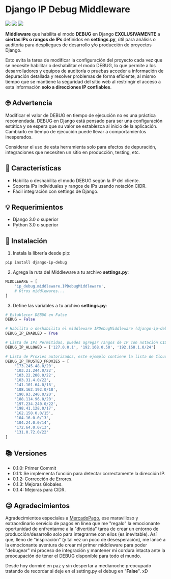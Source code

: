 # Django IP Debug Middleware
![](https://img.shields.io/github/created-at/oguerrerog/django-ip-debug) ![](https://img.shields.io/github/last-commit/oguerrerog/django-ip-debug) ![](https://img.shields.io/github/stars/oguerrerog/django-ip-debug?style=flat-square)

**Middleware** que habilita el modo **DEBUG** en Django **EXCLUSIVAMENTE** a **ciertas IPs o rangos de IPs** definidos en **settings.py**, útil para análisis o auditoría para despliegues de desarrollo y/o producción de proyectos Django.

Esto evita la tarea de modificar la configuración del proyecto cada vez que se necesite habilitar o deshabilitar el modo DEBUG, lo que permite a los desarrolladores y equipos de auditoría o pruebas acceder a información de depuración detallada y resolver problemas de forma eficiente, al mismo tiempo que se mantiene la seguridad del sitio web al restringir el acceso a esta información **solo a direcciones IP confiables**.

## 🤓 Advertencia
Modificar el valor de DEBUG en tiempo de ejecución no es una práctica recomendada. DEBUG en Django está pensado para ser una configuración estática y se espera que su valor se establezca al inicio de la aplicación. Cambiarlo en tiempo de ejecución puede llevar a comportamientos inesperados.

Considerar el uso de esta herramienta solo para efectos de depuración, integraciones que necesiten un sitio en producción, testing, etc. 

## 🔎 Características
- Habilita o deshabilita el modo DEBUG según la IP del cliente.
- Soporta IPs individuales y rangos de IPs usando notación CIDR.
- Fácil integración con settings de Django.

## 💡 Requerimientos
- Django 3.0 o superior
- Python 3.0 o superior

## 📲 Instalación
1) Instala la librería desde pip:

```bash
pip install django-ip-debug
```

2) Agrega la ruta del Middleware a tu archivo **settings.py**:
```python
MIDDLEWARE = [
    'ip_debug.middleware.IPDebugMiddleware',
    # Otros middlewares...
]
```

3) Define las variables a tu archivo **settings.py**: 
```python
# Establecer DEBUG en False
DEBUG = False

# Habilita o deshabilita el middleware IPDebugMiddleware (django-ip-debug)
DEBUG_IP_ENABLED = True

# Lista de IPs Permitidas, puedes agregar rangos de IP con notación CIDR
DEBUG_IP_ALLOWED = ['127.0.0.1', '192.168.0.50', '192.168.1.0/24']

# Lista de Proxies autorizados, este ejemplo contiene la lista de Cloudflare
DEBUG_IP_TRUSTED_PROXIES = [
    '173.245.48.0/20',
    '103.21.244.0/22',
    '103.22.200.0/22',
    '103.31.4.0/22',
    '141.101.64.0/18',
    '108.162.192.0/18',
    '190.93.240.0/20',
    '188.114.96.0/20',
    '197.234.240.0/22',
    '198.41.128.0/17',
    '162.158.0.0/15',
    '104.16.0.0/13',
    '104.24.0.0/14',
    '172.64.0.0/13',
    '131.0.72.0/22'
]
```

## 📚 Versiones
- 0.1.0: Primer Commit
- 0.1.1: Se implementa función para detectar correctamente la dirección IP.
- 0.1.2: Corrección de Errores.
- 0.1.3: Mejoras Globales.
- 0.1.4: Mejoras para CIDR.

## 😜 Agradecimientos
Agradecimientos especiales a [MercadoPago](https://github.com/mercadopago "MercadoPago"), ese maravilloso y extraordinario servicio de pagos en línea que me "regalo" la emocionante oportunidad de enfrentarme a la "divertida" tarea de crear un entorno de producción/desarrollo solo para integrarme con ellos (es inevitable). Así que, lleno de "inspiración" (y tal vez un poco de desesperación), me lancé a la emocionante aventura de crear mi primer middleware para poder "debugear" mi proceso de integración y mantener mi cordura intacta ante la preocupación de tener el DEBUG disponible para todo el mundo.

Desde hoy dormiré en paz y sin despertar a medianoche preocupado tratando de recordar si deje en el setting.py el debug en "**False**". xD